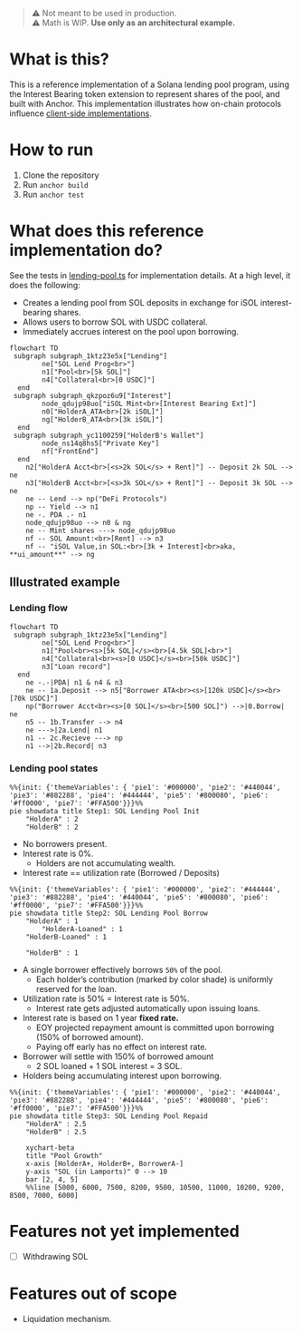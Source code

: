 > :warning: Not meant to be used in production.  
> :warning: Math is WIP. **Use only as an architectural example.**


# What is this?
This is a reference implementation of a Solana lending pool program, using the Interest Bearing token extension to represent shares of the pool, and built with Anchor. 
This implementation illustrates how on-chain protocols influence [client-side implementations](https://solana.com/developers/guides/token-extensions/interest-bearing-tokens).  

# How to run
1. Clone the repository
2. Run `anchor build`
3. Run `anchor test`

# What does this reference implementation do?
See the tests in [lending-pool.ts](tests/lending-pool.ts) for implementation details. At a high level, it does the following:
- Creates a lending pool from SOL deposits in exchange for iSOL interest-bearing shares.
- Allows users to borrow SOL with USDC collateral.
- Immediately accrues interest on the pool upon borrowing.

```mermaid
flowchart TD
 subgraph subgraph_1ktz23e5x["Lending"]
        ne["SOL Lend Prog<br>"]
        n1["Pool<br>[5k SOL]"]
        n4["Collateral<br>[0 USDC]"]
  end
 subgraph subgraph_qkzpoz6u9["Interest"]
        node_qdujp98uo["iSOL Mint<br>[Interest Bearing Ext]"]
        n0["HolderA_ATA<br>[2k iSOL]"]
        ng["HolderB_ATA<br>[3k iSOL]"]
  end
 subgraph subgraph_yc1100259["HolderB's Wallet"]
        node_ns14q8hs5["Private Key"]
        nf["FrontEnd"]
  end
    n2["HolderA Acct<br>[<s>2k SOL</s> + Rent]"] -- Deposit 2k SOL --> ne
    n3["HolderB Acct<br>[<s>3k SOL</s> + Rent]"] -- Deposit 3k SOL --> ne
    ne -- Lend --> np("DeFi Protocols")
    np -- Yield --> n1
    ne -. PDA .- n1
    node_qdujp98uo --> n0 & ng
    ne -- Mint shares ---> node_qdujp98uo
    nf -- SOL Amount:<br>[Rent] --> n3
    nf -- "iSOL Value,in SOL:<br>[3k + Interest]<br>aka, **ui_amount**" --> ng

```

## Illustrated example
### Lending flow
```mermaid
flowchart TD
 subgraph subgraph_1ktz23e5x["Lending"]
        ne["SOL Lend Prog<br>"]
        n1["Pool<br><s>[5k SOL]</s><br>[4.5k SOL]<br>"]
        n4["Collateral<br><s>[0 USDC]</s><br>[50k USDC]"]
        n3["Loan record"]
  end
    ne -.-|PDA| n1 & n4 & n3
    ne -- 1a.Deposit --> n5["Borrower ATA<br><s>[120k USDC]</s><br>[70k USDC]"]
    np("Borrower Acct<br><s>[0 SOL]</s><br>[500 SOL]") -->|0.Borrow| ne
    n5 -- 1b.Transfer --> n4
    ne --->|2a.Lend| n1
    n1 -- 2c.Recieve ---> np
    n1 -->|2b.Record| n3
```
### Lending pool states
```mermaid
%%{init: {'themeVariables': { 'pie1': '#000000', 'pie2': '#440044', 'pie3': '#882288', 'pie4': '#444444', 'pie5': '#800080', 'pie6': '#ff0000', 'pie7': '#FFA500'}}}%%
pie showdata title Step1: SOL Lending Pool Init
    "HolderA" : 2
    "HolderB" : 2
```

- No borrowers present.
- Interest rate is 0%.
    - Holders are not accumulating wealth.
- Interest rate == utilization rate (Borrowed / Deposits)  
  

```mermaid
%%{init: {'themeVariables': { 'pie1': '#000000', 'pie2': '#444444', 'pie3': '#882288', 'pie4': '#440044', 'pie5': '#800080', 'pie6': '#ff0000', 'pie7': '#FFA500'}}}%%
pie showdata title Step2: SOL Lending Pool Borrow
    "HolderA" : 1
        "HolderA-Loaned" : 1
    "HolderB-Loaned" : 1

    "HolderB" : 1

```
- A single borrower effectively borrows `50%` of the pool.
    - Each holder’s contribution (marked by color shade) is uniformly reserved for the loan.
- Utilization rate is 50% = Interest rate is 50%.
    - Interest rate gets adjusted automatically upon issuing loans.
- Interest rate is based on 1 year __fixed rate.__
    - EOY projected repayment amount is committed upon borrowing (150% of borrowed amount).
    - Paying off early has no effect on interest rate.
- Borrower will settle with 150% of borrowed amount 
    - 2 SOL loaned + 1 SOL interest = 3 SOL.
- Holders being accumulating interest upon borrowing.

```mermaid
%%{init: {'themeVariables': { 'pie1': '#000000', 'pie2': '#440044', 'pie3': '#882288', 'pie4': '#444444', 'pie5': '#800080', 'pie6': '#ff0000', 'pie7': '#FFA500'}}}%%
pie showdata title Step3: SOL Lending Pool Repaid
    "HolderA" : 2.5
    "HolderB" : 2.5
```

```mermaid
    xychart-beta
    title "Pool Growth"
    x-axis [HolderA+, HolderB+, BorrowerA-]
    y-axis "SOL (in Lamports)" 0 --> 10
    bar [2, 4, 5]
    %%line [5000, 6000, 7500, 8200, 9500, 10500, 11000, 10200, 9200, 8500, 7000, 6000]
```

# Features not yet implemented
- [ ] Withdrawing SOL  


# Features out of scope
- Liquidation mechanism.
